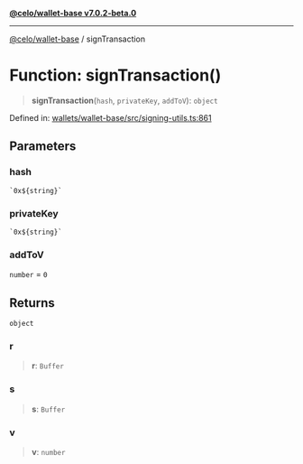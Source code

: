 [**@celo/wallet-base v7.0.2-beta.0**](../README.md)

***

[@celo/wallet-base](../README.md) / signTransaction

# Function: signTransaction()

> **signTransaction**(`hash`, `privateKey`, `addToV`): `object`

Defined in: [wallets/wallet-base/src/signing-utils.ts:861](https://github.com/celo-org/developer-tooling/blob/master/packages/sdk/wallets/wallet-base/src/signing-utils.ts#L861)

## Parameters

### hash

`` `0x${string}` ``

### privateKey

`` `0x${string}` ``

### addToV

`number` = `0`

## Returns

`object`

### r

> **r**: `Buffer`

### s

> **s**: `Buffer`

### v

> **v**: `number`
